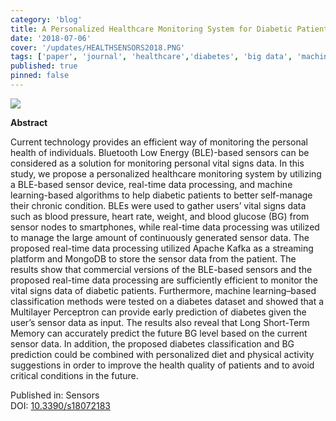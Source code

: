 ```yaml
---
category: 'blog'
title: A Personalized Healthcare Monitoring System for Diabetic Patients by Utilizing BLE-Based Sensors and Real-Time Data Processing
date: '2018-07-06'
cover: '/updates/HEALTHSENSORS2018.PNG'
tags: ['paper', 'journal', 'healthcare','diabetes', 'big data', 'machine learning','real-time monitoring', 'IoT']
published: true
pinned: false
---
```


<img src="/updates/HEALTHSENSORS2018.PNG"/><br/>

**Abstract**

Current technology provides an efficient way of monitoring the personal health of individuals. Bluetooth Low Energy (BLE)-based sensors can be considered as a solution for monitoring personal vital signs data. In this study, we propose a personalized healthcare monitoring system by utilizing a BLE-based sensor device, real-time data processing, and machine learning-based algorithms to help diabetic patients to better self-manage their chronic condition. BLEs were used to gather users’ vital signs data such as blood pressure, heart rate, weight, and blood glucose (BG) from sensor nodes to smartphones, while real-time data processing was utilized to manage the large amount of continuously generated sensor data. The proposed real-time data processing utilized Apache Kafka as a streaming platform and MongoDB to store the sensor data from the patient. The results show that commercial versions of the BLE-based sensors and the proposed real-time data processing are sufficiently efficient to monitor the vital signs data of diabetic patients. Furthermore, machine learning–based classification methods were tested on a diabetes dataset and showed that a Multilayer Perceptron can provide early prediction of diabetes given the user’s sensor data as input. The results also reveal that Long Short-Term Memory can accurately predict the future BG level based on the current sensor data. In addition, the proposed diabetes classification and BG prediction could be combined with personalized diet and physical activity suggestions in order to improve the health quality of patients and to avoid critical conditions in the future.

Published in: Sensors<br/>
DOI: [10.3390/s18072183](https://doi.org/10.3390/s18072183)

